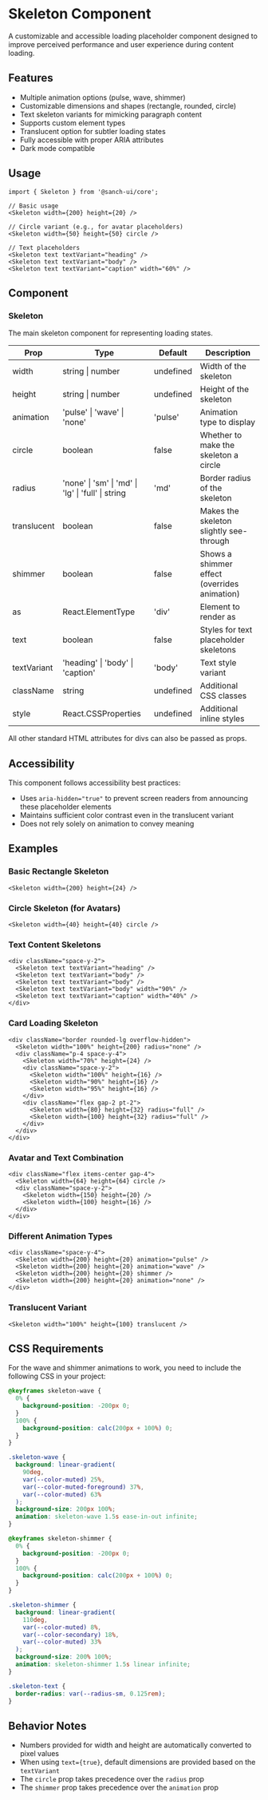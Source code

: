# Skeleton Component

A customizable and accessible loading placeholder component designed to improve perceived performance and user experience during content loading.

## Features

- Multiple animation options (pulse, wave, shimmer)
- Customizable dimensions and shapes (rectangle, rounded, circle)
- Text skeleton variants for mimicking paragraph content
- Supports custom element types
- Translucent option for subtler loading states
- Fully accessible with proper ARIA attributes
- Dark mode compatible

## Usage

```tsx
import { Skeleton } from '@sanch-ui/core';

// Basic usage
<Skeleton width={200} height={20} />

// Circle variant (e.g., for avatar placeholders)
<Skeleton width={50} height={50} circle />

// Text placeholders
<Skeleton text textVariant="heading" />
<Skeleton text textVariant="body" />
<Skeleton text textVariant="caption" width="60%" />
```

## Component

### Skeleton

The main skeleton component for representing loading states.

| **Prop**    | **Type**                                           | **Default** | **Description**                              |
| ----------- | -------------------------------------------------- | ----------- | -------------------------------------------- |
| width       | string \| number                                   | undefined   | Width of the skeleton                        |
| height      | string \| number                                   | undefined   | Height of the skeleton                       |
| animation   | 'pulse' \| 'wave' \| 'none'                        | 'pulse'     | Animation type to display                    |
| circle      | boolean                                            | false       | Whether to make the skeleton a circle        |
| radius      | 'none' \| 'sm' \| 'md' \| 'lg' \| 'full' \| string | 'md'        | Border radius of the skeleton                |
| translucent | boolean                                            | false       | Makes the skeleton slightly see-through      |
| shimmer     | boolean                                            | false       | Shows a shimmer effect (overrides animation) |
| as          | React.ElementType                                  | 'div'       | Element to render as                         |
| text        | boolean                                            | false       | Styles for text placeholder skeletons        |
| textVariant | 'heading' \| 'body' \| 'caption'                   | 'body'      | Text style variant                           |
| className   | string                                             | undefined   | Additional CSS classes                       |
| style       | React.CSSProperties                                | undefined   | Additional inline styles                     |

All other standard HTML attributes for divs can also be passed as props.

## Accessibility

This component follows accessibility best practices:

- Uses `aria-hidden="true"` to prevent screen readers from announcing these placeholder elements
- Maintains sufficient color contrast even in the translucent variant
- Does not rely solely on animation to convey meaning

## Examples

### Basic Rectangle Skeleton

```tsx
<Skeleton width={200} height={24} />
```

### Circle Skeleton (for Avatars)

```tsx
<Skeleton width={40} height={40} circle />
```

### Text Content Skeletons

```tsx
<div className="space-y-2">
  <Skeleton text textVariant="heading" />
  <Skeleton text textVariant="body" />
  <Skeleton text textVariant="body" />
  <Skeleton text textVariant="body" width="90%" />
  <Skeleton text textVariant="caption" width="40%" />
</div>
```

### Card Loading Skeleton

```tsx
<div className="border rounded-lg overflow-hidden">
  <Skeleton width="100%" height={200} radius="none" />
  <div className="p-4 space-y-4">
    <Skeleton width="70%" height={24} />
    <div className="space-y-2">
      <Skeleton width="100%" height={16} />
      <Skeleton width="90%" height={16} />
      <Skeleton width="95%" height={16} />
    </div>
    <div className="flex gap-2 pt-2">
      <Skeleton width={80} height={32} radius="full" />
      <Skeleton width={100} height={32} radius="full" />
    </div>
  </div>
</div>
```

### Avatar and Text Combination

```tsx
<div className="flex items-center gap-4">
  <Skeleton width={64} height={64} circle />
  <div className="space-y-2">
    <Skeleton width={150} height={20} />
    <Skeleton width={100} height={16} />
  </div>
</div>
```

### Different Animation Types

```tsx
<div className="space-y-4">
  <Skeleton width={200} height={20} animation="pulse" />
  <Skeleton width={200} height={20} animation="wave" />
  <Skeleton width={200} height={20} shimmer />
  <Skeleton width={200} height={20} animation="none" />
</div>
```

### Translucent Variant

```tsx
<Skeleton width="100%" height={100} translucent />
```

## CSS Requirements

For the wave and shimmer animations to work, you need to include the following CSS in your project:

```css
@keyframes skeleton-wave {
  0% {
    background-position: -200px 0;
  }
  100% {
    background-position: calc(200px + 100%) 0;
  }
}

.skeleton-wave {
  background: linear-gradient(
    90deg,
    var(--color-muted) 25%,
    var(--color-muted-foreground) 37%,
    var(--color-muted) 63%
  );
  background-size: 200px 100%;
  animation: skeleton-wave 1.5s ease-in-out infinite;
}

@keyframes skeleton-shimmer {
  0% {
    background-position: -200px 0;
  }
  100% {
    background-position: calc(200px + 100%) 0;
  }
}

.skeleton-shimmer {
  background: linear-gradient(
    110deg,
    var(--color-muted) 8%,
    var(--color-secondary) 18%,
    var(--color-muted) 33%
  );
  background-size: 200% 100%;
  animation: skeleton-shimmer 1.5s linear infinite;
}

.skeleton-text {
  border-radius: var(--radius-sm, 0.125rem);
}
```

## Behavior Notes

- Numbers provided for width and height are automatically converted to pixel values
- When using `text={true}`, default dimensions are provided based on the `textVariant`
- The `circle` prop takes precedence over the `radius` prop
- The `shimmer` prop takes precedence over the `animation` prop
